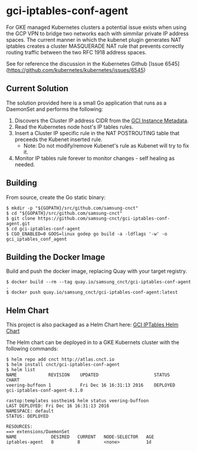 # gci-iptables-conf-agent

For GKE managed Kubernetes clusters a potential issue exists when using the GCP 
VPN to bridge two networks each with simmilar private IP address spaces.  The 
current manner in which the kubenet plugin generates NAT iptables creates a 
cluster MASQUERADE NAT rule that prevents correctly routing traffic between the 
two RFC 1918 address spaces.

See for reference the discussion in the Kubernetes Github [Issue 6545]
(https://github.com/kubernetes/kubernetes/issues/6545)

## Current Solution

The solution provided here is a small Go application that runs as a DaemonSet
and performs the following:

1. Discovers the Cluster IP address CIDR from the [GCI Instance Metadata](https://cloud.google.com/compute/docs/storing-retrieving-metadata). 
2. Read the Kubernetes node host's IP tables rules.
3. Insert a Cluster IP specific rule in the NAT POSTROUTING table that preceeds
   the Kubenet inserted rule.
   * Note: Do not modify/remove Kubenet's rule as Kubenet will try to fix it.  
4. Monitor IP tables rule forever to monitor changes - self healing as needed.

## Building
From source, create the Go static binary:
```
$ mkdir -p "${GOPATH}/src/github.com/samsung-cnct"
$ cd "${GOPATH}/src/github.com/samsung-cnct"
$ git clone https://github.com/samsung-cnct/gci-iptables-conf-agent.git
$ cd gci-iptables-conf-agent
$ CGO_ENABLED=0 GOOS=linux godep go build -a -ldflags '-w' -o gci_iptables_conf_agent
```
## Building the Docker Image
Build and push the docker image, replacing Quay with your target registry.
```
$ docker build --rm --tag quay.io/samsung_cnct/gci-iptables-conf-agent .
$ docker push quay.io/samsung_cnct/gci-iptables-conf-agent:latest
```

## Helm Chart
This project is also packaged as a Helm Chart here: [GCI IPTables Helm Chart](https://github.com/samsung-cnct/k2-charts/tree/master/gci-iptables-conf-agent)

The Helm chart can be deployed in to a GKE Kubernets cluster with the following commands:

```
$ helm repo add cnct http://atlas.cnct.io
$ helm install cnct/gci-iptables-conf-agent
$ helm list
NAME           	REVISION	UPDATED                 	STATUS  	CHART                        
veering-buffoon	1       	Fri Dec 16 16:31:13 2016	DEPLOYED	gci-iptables-conf-agent-0.1.0

rastop:templates sostheim$ helm status veering-buffoon
LAST DEPLOYED: Fri Dec 16 16:31:13 2016
NAMESPACE: default
STATUS: DEPLOYED

RESOURCES:
==> extensions/DaemonSet
NAME             DESIRED   CURRENT   NODE-SELECTOR   AGE
iptables-agent   8         8         <none>          1d
```
